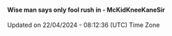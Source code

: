 #### Wise man says only fool rush in - McKidKneeKaneSir
Updated on 22/04/2024 - 08:12:36 (UTC) Time Zone
